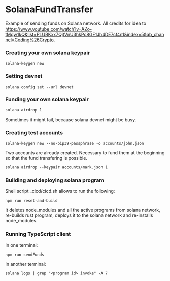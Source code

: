 # SolanaFundTransfer
Example of sending funds on Solana network. All credits for idea to https://www.youtube.com/watch?v=AZo-tMgw1kQ&list=PLUBKxx7QjtVnU3hkPc8GF1Jh4DE7cf4n1&index=5&ab_channel=Coding%26Crypto.

### Creating your own solana keypair
```shell
solana-keygen new
```

### Setting devnet
```shell
solana config set --url devnet
```

### Funding your own solana keypair
```shell
solana airdrop 1
```
Sometimes it might fail, because solana devnet might be busy.

### Creating test accounts

```shell
solana-keygen new --no-bip39-passphrase -o accounts/john.json
```

Two accounts are already created. Necessary to fund them at the beginning so that the fund transfering is possible.

```shell
solana airdrop --keypair accounts/mark.json 1
```

### Building and deploying solana program

Shell script _cicd/cicd.sh allows to run the following:

```shell
npm run reset-and-build
```

It deletes node_modules and all the active programs from solana network, re-builds rust program, deploys it to the solana network and re-installs node_modules.

### Running TypeScript client

In one terminal:

```shell
npm run sendFunds
```
In another terminal:

```shell
solana logs | grep "<program id> invoke" -A 7
```
